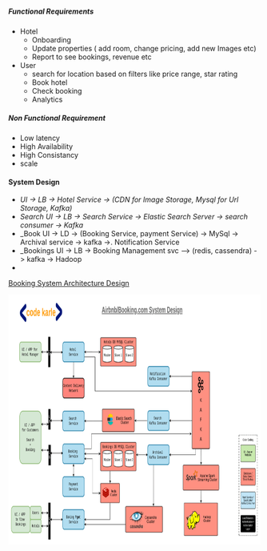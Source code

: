 
##### Functional Requirements
* Hotel
  * Onboarding
  * Update properties ( add room, change pricing, add new Images etc)
  * Report to see bookings, revenue etc
* User
  * search for location based on filters like price range, star rating
  * Book hotel
  * Check booking
  * Analytics

##### Non Functional Requirement
* Low latency
* High Availability
* High Consistancy
* scale

#### System Design

* _UI -> LB -> Hotel Service -> (CDN for Image Storage, Mysql for Url Storage, Kafka)_
* _Search UI -> LB -> Search Service -> Elastic Search Server -> search consumer -> Kafka_
* _Book UI -> LD -> (Booking Service, payment Service) -> MySql -> Archival service -> kafka ->. Notification Service
* _Bookings UI -> LB -> Booking Management svc --> (redis, cassendra) -> kafka -> Hadoop
* 
[Booking System Architecture Design](Airbnb+System+Design.png)

<img src="Airbnb+System+Design.png" alt="MarineGEO circle logo" style="height: 500px; width:900px;"/>
